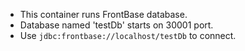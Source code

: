 - This container runs FrontBase database.
- Database named 'testDb' starts on 30001 port.
- Use `jdbc:frontbase://localhost/testDb` to connect.
